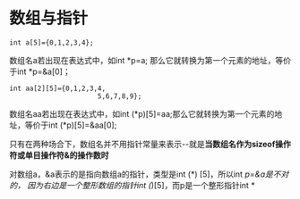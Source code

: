 数组与指针
====
```
int a[5]={0,1,2,3,4}; 
```
数组名a若出现在表达式中，如int *p=a; 那么它就转换为第一个元素的地址，等价于int *p=&a[0]；   
``` 
int aa[2][5]={0,1,2,3,4,   
                      5,6,7,8,9};
```
数组名aa若出现在表达式中，如int (*p)[5]=aa;那么它就转换为第一个元素的地址，等价于int (*p)[5]=&aa[0];     

只有在两种场合下，数组名并不用指针常量来表示--就是**当数组名作为sizeof操作符或单目操作符&的操作数时**

对数组a，&a表示的是指向数组a的指针，类型是int (*) [5]，所以int *p=&a是不对的， 因为右边是一个整形数组的指针int (*)[5]，而p是一个整形指针int *